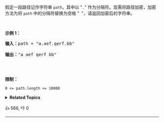<p>假定一段路径记作字符串 <code>path</code>，其中以 "<code>.</code>" 作为分隔符。现需将路径加密，加密方法为将 <code>path</code> 中的分隔符替换为空格 "<code> </code>"，请返回加密后的字符串。</p>

<p>&nbsp;</p>

<p><strong>示例 1：</strong></p>

<pre>
<strong>输入：</strong>path = "a.aef.qerf.bb"

<strong>输出：</strong>"a aef qerf bb"

</pre>

<p>&nbsp;</p>

<p><strong>限制：</strong></p>

<p><code>0 &lt;= path.length&nbsp;&lt;= 10000</code></p>

<details><summary><strong>Related Topics</strong></summary>字符串</details><br>

<div>👍 566, 👎 0<span style='float: right;'></span></div>

<div id="labuladong"><hr>

</div>

